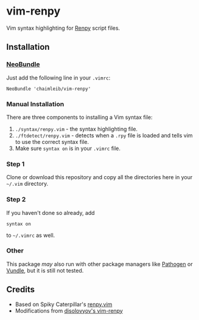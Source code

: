 vim-renpy
=========

Vim syntax highlighting for [Renpy][] script files.

Installation
------------

### [NeoBundle](https://github.com/Shougo/neobundle.vim)
Just add the following line in your `.vimrc`:

```
NeoBundle 'chaimleib/vim-renpy'
```

### Manual Installation
There are three components to installing a Vim syntax file:

1. `./syntax/renpy.vim` - the syntax highlighting file.
2. `./ftdetect/renpy.vim` - detects when a `.rpy` file is loaded and tells vim to use the correct syntax file.
3. Make sure `syntax on` is in your `.vimrc` file.

### Step 1
Clone or download this repository and copy all the directories here in your `~/.vim`
directory.

### Step 2
If you haven't done so already, add

```
syntax on
```

to `~/.vimrc` as well.

### Other
This package *may* also run with other package managers like [Pathogen](https://github.com/tpope/vim-pathogen) or
[Vundle](https://github.com/gmarik/vundle), but it is still not tested.


Credits
-------
* Based on Spiky Caterpillar's [renpy.vim][SC renpy.vim]
* Modifications from [disolovyov's vim-renpy][D vim-renpy]

[Renpy]: http://www.renpy.org/
[SC renpy.vim]: http://spikycaterpillar.com/renpy.vim
[D vim-renpy]: https://github.com/disolovyov/vim-renpy
